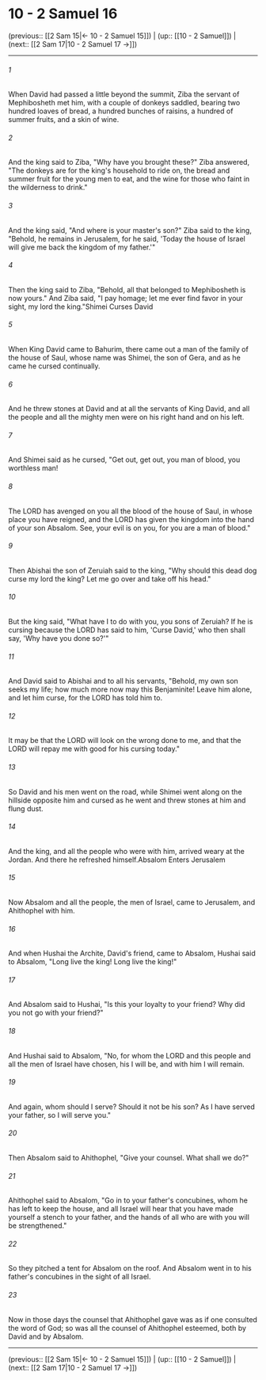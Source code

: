 # 10 - 2 Samuel 16

(previous:: [[2 Sam 15|← 10 - 2 Samuel 15]]) | (up:: [[10 - 2 Samuel]]) | (next:: [[2 Sam 17|10 - 2 Samuel 17 →]])

***


###### 1 
When David had passed a little beyond the summit, Ziba the servant of Mephibosheth met him, with a couple of donkeys saddled, bearing two hundred loaves of bread, a hundred bunches of raisins, a hundred of summer fruits, and a skin of wine. 

###### 2 
And the king said to Ziba, "Why have you brought these?" Ziba answered, "The donkeys are for the king's household to ride on, the bread and summer fruit for the young men to eat, and the wine for those who faint in the wilderness to drink." 

###### 3 
And the king said, "And where is your master's son?" Ziba said to the king, "Behold, he remains in Jerusalem, for he said, 'Today the house of Israel will give me back the kingdom of my father.'" 

###### 4 
Then the king said to Ziba, "Behold, all that belonged to Mephibosheth is now yours." And Ziba said, "I pay homage; let me ever find favor in your sight, my lord the king."Shimei Curses David 

###### 5 
When King David came to Bahurim, there came out a man of the family of the house of Saul, whose name was Shimei, the son of Gera, and as he came he cursed continually. 

###### 6 
And he threw stones at David and at all the servants of King David, and all the people and all the mighty men were on his right hand and on his left. 

###### 7 
And Shimei said as he cursed, "Get out, get out, you man of blood, you worthless man! 

###### 8 
The LORD has avenged on you all the blood of the house of Saul, in whose place you have reigned, and the LORD has given the kingdom into the hand of your son Absalom. See, your evil is on you, for you are a man of blood." 

###### 9 
Then Abishai the son of Zeruiah said to the king, "Why should this dead dog curse my lord the king? Let me go over and take off his head." 

###### 10 
But the king said, "What have I to do with you, you sons of Zeruiah? If he is cursing because the LORD has said to him, 'Curse David,' who then shall say, 'Why have you done so?'" 

###### 11 
And David said to Abishai and to all his servants, "Behold, my own son seeks my life; how much more now may this Benjaminite! Leave him alone, and let him curse, for the LORD has told him to. 

###### 12 
It may be that the LORD will look on the wrong done to me, and that the LORD will repay me with good for his cursing today." 

###### 13 
So David and his men went on the road, while Shimei went along on the hillside opposite him and cursed as he went and threw stones at him and flung dust. 

###### 14 
And the king, and all the people who were with him, arrived weary at the Jordan. And there he refreshed himself.Absalom Enters Jerusalem 

###### 15 
Now Absalom and all the people, the men of Israel, came to Jerusalem, and Ahithophel with him. 

###### 16 
And when Hushai the Archite, David's friend, came to Absalom, Hushai said to Absalom, "Long live the king! Long live the king!" 

###### 17 
And Absalom said to Hushai, "Is this your loyalty to your friend? Why did you not go with your friend?" 

###### 18 
And Hushai said to Absalom, "No, for whom the LORD and this people and all the men of Israel have chosen, his I will be, and with him I will remain. 

###### 19 
And again, whom should I serve? Should it not be his son? As I have served your father, so I will serve you." 

###### 20 
Then Absalom said to Ahithophel, "Give your counsel. What shall we do?" 

###### 21 
Ahithophel said to Absalom, "Go in to your father's concubines, whom he has left to keep the house, and all Israel will hear that you have made yourself a stench to your father, and the hands of all who are with you will be strengthened." 

###### 22 
So they pitched a tent for Absalom on the roof. And Absalom went in to his father's concubines in the sight of all Israel. 

###### 23 
Now in those days the counsel that Ahithophel gave was as if one consulted the word of God; so was all the counsel of Ahithophel esteemed, both by David and by Absalom.

***

(previous:: [[2 Sam 15|← 10 - 2 Samuel 15]]) | (up:: [[10 - 2 Samuel]]) | (next:: [[2 Sam 17|10 - 2 Samuel 17 →]])

